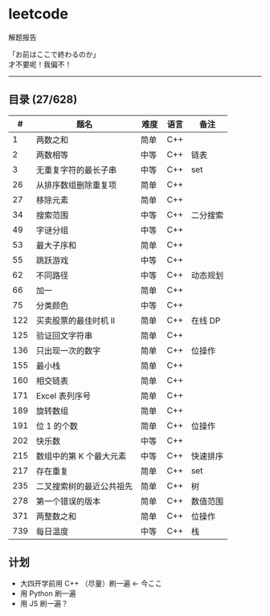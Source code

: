 # leetcode
解题报告

「お前はここで終わるのか」
</br>才不要呢！我偏不！

---

## 目录 (27/628)

| # | 题名 | 难度 | 语言 | 备注 |
| --- | --- | --- | --- | --- |
| 1 | 两数之和 | 简单 | C++  |  |
| 2 | 两数相等 | 中等 | C++ | 链表 |
| 3 | 无重复字符的最长子串 | 中等 | C++ | set |
| 26 | 从排序数组删除重复项 | 简单 | C++ |  |
| 27 | 移除元素 | 简单 | C++ |  |
| 34 | 搜索范围 | 中等 | C++ | 二分搜索 |
| 49 | 字谜分组 | 中等 | C++ | |
| 53 | 最大子序和 | 简单 | C++ |  |
| 55 | 跳跃游戏 | 中等 | C++ | |
| 62 | 不同路径 | 中等 | C++ | 动态规划 |
| 66 | 加一 | 简单 | C++ |  |
| 75 | 分类颜色 | 中等 | C++ | |
| 122 | 买卖股票的最佳时机 II | 简单 | C++ | 在线 DP |
| 125 | 验证回文字符串 | 简单 | C++ |  |
| 136 | 只出现一次的数字 | 简单 | C++ | 位操作 |
| 155 | 最小栈 | 简单 | C++ |   |
| 160 | 相交链表 | 简单 | C++ |  |
| 171 | Excel 表列序号 | 简单 | C++ | |
| 189 | 旋转数组 | 简单 | C++ |  |
| 191 | 位 1 的个数 | 简单 | C++ | 位操作 |
| 202 | 快乐数 | 中等 | C++ | |
| 215 | 数组中的第 K 个最大元素 | 中等 | C++ | 快速排序 |
| 217 | 存在重复 | 简单 | C++ | set |
| 235 | 二叉搜索树的最近公共祖先 | 简单 | C++ | 树 |
| 278 | 第一个错误的版本 | 简单  | C++ | 数值范围 |
| 371 | 两整数之和 | 简单 | C++ | 位操作 |
| 739 | 每日温度 | 中等 | C++ | 栈 |

## 计划

- 大四开学前用 C++ （尽量）刷一遍 ← 今ここ
- 用 Python 刷一遍
- 用 JS 刷一遍？
